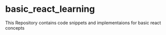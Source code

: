 # basic_react_learning
This Repository contains code snippets and implementaions for basic react concepts 
